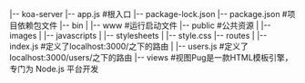 |-- koa-server
   |-- app.js #根入口
   |-- package-lock.json
   |-- package.json #项目依赖包文件
   |-- bin
   | |-- www #运行启动文件
   |-- public #公共资源
   | |-- images
   | |-- javascripts
   | |-- stylesheets
   | |-- style.css
   |-- routes
   | |-- index.js #定义了localhost:3000/之下的路由
   | |-- users.js #定义了localhost:3000/users/之下的路由
   |-- views #视图Pug是一款HTML模板引擎，专门为 Node.js 平台开发
